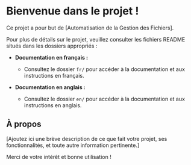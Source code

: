 # Bienvenue dans le projet ! 

Ce projet a pour but de [Automatisation de la Gestion des Fichiers]. 

Pour plus de détails sur le projet, veuillez consulter les fichiers README situés dans les dossiers appropriés :

- **Documentation en français :** 
  - Consultez le dossier `fr/` pour accéder à la documentation et aux instructions en français.
  
- **Documentation en anglais :** 
  - Consultez le dossier `en/` pour accéder à la documentation et aux instructions en anglais.

## À propos

[Ajoutez ici une brève description de ce que fait votre projet, ses fonctionnalités, et toute autre information pertinente.]

Merci de votre intérêt et bonne utilisation !

